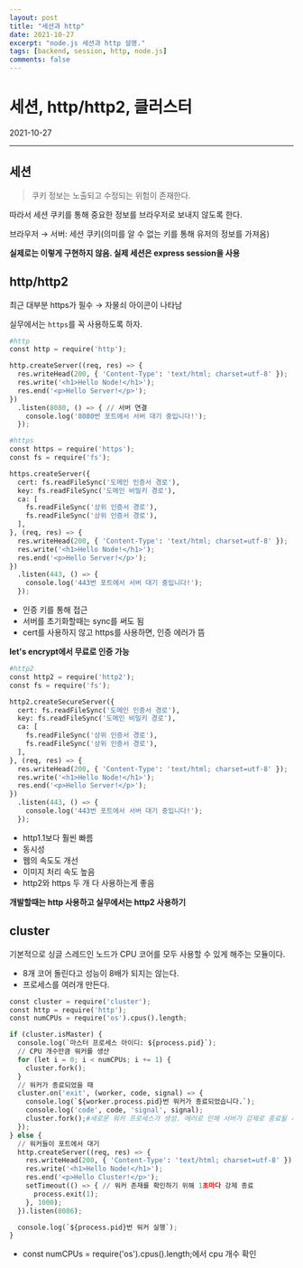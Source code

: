 ```yaml
---
layout: post
title: "세션과 http"
date: 2021-10-27
excerpt: "node.js 세션과 http 설명."
tags: [backend, session, http, node.js]
comments: false
---
```


# 세션, http/http2, 클러스터

2021-10-27

---

## 세션

> 쿠키 정보는 노출되고 수정되는 위험이 존재한다.

따라서 세션 쿠키를 통해 중요한 정보를 브라우저로 보내지 않도록 한다.

브라우저 → 서버: 세션 쿠키(의미를 알 수 없는 키를 통해 유저의 정보를 가져옴)

**실제로는 이렇게 구현하지 않음. 실제 세션은 express session을 사용**

## http/http2

최근 대부분 https가 필수 → 자물쇠 아이콘이 나타남

실무에서는 `https`를 꼭 사용하도록 하자.

```python
#http
const http = require('http');

http.createServer((req, res) => {
  res.writeHead(200, { 'Content-Type': 'text/html; charset=utf-8' });
  res.write('<h1>Hello Node!</h1>');
  res.end('<p>Hello Server!</p>');
})
  .listen(8080, () => { // 서버 연결
    console.log('8080번 포트에서 서버 대기 중입니다!');
  });
```

```python
#https
const https = require('https');
const fs = require('fs');

https.createServer({
  cert: fs.readFileSync('도메인 인증서 경로'),
  key: fs.readFileSync('도메인 비밀키 경로'),
  ca: [
    fs.readFileSync('상위 인증서 경로'),
    fs.readFileSync('상위 인증서 경로'),
  ],
}, (req, res) => {
  res.writeHead(200, { 'Content-Type': 'text/html; charset=utf-8' });
  res.write('<h1>Hello Node!</h1>');
  res.end('<p>Hello Server!</p>');
})
  .listen(443, () => {
    console.log('443번 포트에서 서버 대기 중입니다!');
  });
```

- 인증 키를 통해 접근
- 서버를 초기화할때는 sync를 써도 됨
- cert를 사용하지 않고 https를 사용하면, 인증 에러가 뜸

**let's encrypt에서 무료로 인증 가능**

```python
#http2
const http2 = require('http2');
const fs = require('fs');

http2.createSecureServer({
  cert: fs.readFileSync('도메인 인증서 경로'),
  key: fs.readFileSync('도메인 비밀키 경로'),
  ca: [
    fs.readFileSync('상위 인증서 경로'),
    fs.readFileSync('상위 인증서 경로'),
  ],
}, (req, res) => {
  res.writeHead(200, { 'Content-Type': 'text/html; charset=utf-8' });
  res.write('<h1>Hello Node!</h1>');
  res.end('<p>Hello Server!</p>');
})
  .listen(443, () => {
    console.log('443번 포트에서 서버 대기 중입니다!');
  });
```

- http1.1보다 훨씬 빠름
- 동시성
- 웹의 속도도 개선
- 이미지 처리 속도 높음
- http2와 https 두 개 다 사용하는게 좋음

**개발할때는 http 사용하고 실무에서는 http2 사용하기**

## cluster

기본적으로 싱글 스레드인 노드가 CPU 코어를 모두 사용할 수 있게 해주는 모듈이다.

- 8개 코어 돌린다고 성능이 8배가 되지는 않는다.
- 프로세스를 여러개 만든다.

```python
const cluster = require('cluster');
const http = require('http');
const numCPUs = require('os').cpus().length;

if (cluster.isMaster) {
  console.log(`마스터 프로세스 아이디: ${process.pid}`);
  // CPU 개수만큼 워커를 생산
  for (let i = 0; i < numCPUs; i += 1) {
    cluster.fork();
  }
  // 워커가 종료되었을 때
  cluster.on('exit', (worker, code, signal) => {
    console.log(`${worker.process.pid}번 워커가 종료되었습니다.`);
    console.log('code', code, 'signal', signal);
    cluster.fork();#새로운 워커 프로세스가 생성. 에러로 인해 서버가 강제로 종료될 시에 다시 서버 실행
  });
} else {
  // 워커들이 포트에서 대기
  http.createServer((req, res) => {
    res.writeHead(200, { 'Content-Type': 'text/html; charset=utf-8' });
    res.write('<h1>Hello Node!</h1>');
    res.end('<p>Hello Cluster!</p>');
    setTimeout(() => { // 워커 존재를 확인하기 위해 1초마다 강제 종료
      process.exit(1);
    }, 1000);
  }).listen(8086);

  console.log(`${process.pid}번 워커 실행`);
}
```

- const numCPUs = require('os').cpus().length;에서 cpu 개수 확인
